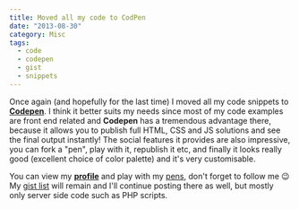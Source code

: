 ```yaml
---
title: Moved all my code to CodPen
date: "2013-08-30"
category: Misc
tags:
  - code
  - codepen
  - gist
  - snippets
---
```


Once again (and hopefully for the last time) I moved all my code snippets to [**Codepen**](http://codepen.io/ "Codepen"). I think it better suits my needs since most of my code examples are front end related and **Codepen** has a tremendous advantage there, because it allows you to publish full HTML, CSS and JS solutions and see the final output instantly! The social features it provides are also impressive, you can fork a "pen", play with it, republish it etc, and finally it looks really good (excellent choice of color palette) and it's very customisable.

You can view my [**profile**](http://codepen.io/tsevdos "Tsevdos Codepen profile") and play with my [pens](http://codepen.io/tsevdos/public/ "Tsevdos public codepens "), don't forget to follow me 😉 My [gist list](https://gist.github.com/tsevdos "Tsevdos Gist list") will remain and I'll continue posting there as well, but mostly only server side code such as PHP scripts.
